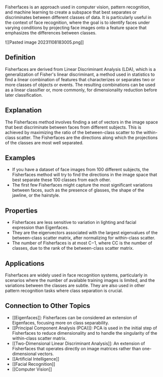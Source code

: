 Fisherfaces is an approach used in computer vision, pattern recognition, and machine learning to create a subspace that best separates or discriminates between different classes of data. It is particularly useful in the context of face recognition, where the goal is to identify faces under varying conditions by projecting face images onto a feature space that emphasizes the differences between classes.

![[Pasted image 20231108183005.png]]
## Definition

Fisherfaces are derived from Linear Discriminant Analysis (LDA), which is a generalization of Fisher's linear discriminant, a method used in statistics to find a linear combination of features that characterizes or separates two or more classes of objects or events. The resulting combinations can be used as a linear classifier or, more commonly, for dimensionality reduction before later classification.

## Explanation

The Fisherfaces method involves finding a set of vectors in the image space that best discriminate between faces from different subjects. This is achieved by maximizing the ratio of the between-class scatter to the within-class scatter. The Fisherfaces are the directions along which the projections of the classes are most well separated.

## Examples

- If you have a dataset of face images from 100 different subjects, the Fisherfaces method will try to find the directions in the image space that best separate these 100 classes from each other.
- The first few Fisherfaces might capture the most significant variations between faces, such as the presence of glasses, the shape of the jawline, or the hairstyle.

## Properties

- Fisherfaces are less sensitive to variation in lighting and facial expression than Eigenfaces.
- They are the eigenvectors associated with the largest eigenvalues of the between-class scatter matrix, after normalizing for within-class scatter.
- The number of Fisherfaces is at most C−1, where CC is the number of classes, due to the rank of the between-class scatter matrix.

## Applications

Fisherfaces are widely used in face recognition systems, particularly in scenarios where the number of available training images is limited, and the variations between the classes are subtle. They are also used in other pattern recognition tasks where class separation is crucial.

## Connection to Other Topics

- [[Eigenfaces]]: Fisherfaces can be considered an extension of Eigenfaces, focusing more on class separability.
- [[Principal Component Analysis (PCA)]]: PCA is used in the initial step of Fisherfaces to reduce dimensionality and to handle the singularity of the within-class scatter matrix.
- [[Two-Dimensional Linear Discriminant Analysis]]: An extension of Fisherfaces that operates directly on image matrices rather than one-dimensional vectors.
- [[Artificial Intelligence]]
- [[Facial Recognition]]
- [[Computer Vision]]